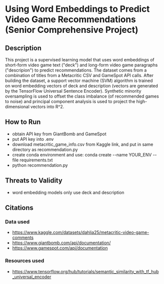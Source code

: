 # Using Word Embeddings to Predict Video Game Recommendations (Senior Comprehensive Project)

## Description
This project is a supervised learning model that uses word embeddings of short-form video game text ("deck") and long-form video game paragraphs ("descripion") to predict recommendations. The dataset comes from a combination of titles from a Metacritic CSV and GameSpot API calls. After building the dataset, a support vector machine (SVM) algorithm is trained on word embedding vectors of deck and description (vectors are generated by the TensorFlow Universal Sentence Encoder). Synthetic minority oversampling is used to offset the class imbalance (of recommended games to noise) and principal component analysis is used to project the high-dimensional vectors into R^2.  

## How to Run
* obtain API key from GiantBomb and GameSpot
* put API key into .env
* download metacritic\_game\_info.csv from Kaggle link, and put in same directory as recommendation.py
* create conda environment and use: conda create --name YOUR_ENV --file requirements.txt
* python recommendation.py

## Threats to Validity
* word embedding models only use deck and description

## Citations

### Data used
* https://www.kaggle.com/datasets/dahlia25/metacritic-video-game-comments
* https://www.giantbomb.com/api/documentation/
* https://www.gamespot.com/api/documentation

### Resources used
* https://www.tensorflow.org/hub/tutorials/semantic_similarity_with_tf_hub_universal_encoder 
